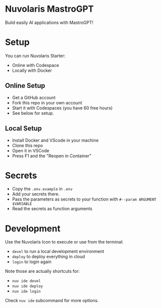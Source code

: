 # Nuvolaris MastroGPT

Build easily AI applications with MastroGPT!

# Setup

You can run Nuvolaris Starter: 
- Online with Codespace 
- Locally with Docker

## Online Setup 

- Get a GitHub account
- Fork this repo in your own account
- Start it with Codespaces (you have 60 free hours)
- See below for setup.

## Local Setup 

- Install Docker and VScode in your machine
- Clone this repo
- Open it in VSCode
- Press F1  and the "Reopen in Container"

# Secrets

- Copy the `.env.example` in `.env`
- Add your secrets there.
- Pass the parameters as secrets to your function with `#--param ARGUMENT $VARIABLE`
- Read the secrets as function arguments

# Development

Use the Nuvolaris Icon to execute or use from the terminal:

- `devel` to run a local development environment
- `deploy` to deploy everything in cloud
- `login` to login again

Note those are actually shortcuts for:

- `nuv ide devel`
- `nuv ide deploy`
- `nuv ide login`

Check `nuv ide` subcommand for more options.
